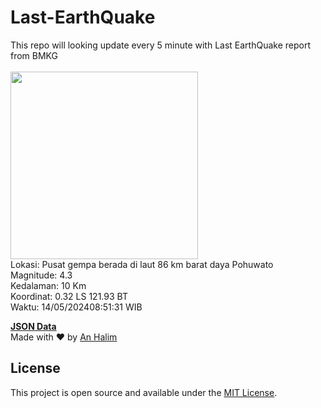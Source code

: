# Last-EarthQuake
This repo will looking update every 5 minute with Last EarthQuake report from BMKG
<br>
<br>
<img src="https://static.bmkg.go.id/20240514085131.mmi.jpg" width="300"/>
<br>
Lokasi: Pusat gempa berada di laut 86 km barat daya Pohuwato <br>
Magnitude: 4.3 <br>
Kedalaman: 10 Km <br>
Koordinat: 0.32 LS 121.93 BT <br>
Waktu: 14/05/202408:51:31 WIB <br>

<a href="./data/data.json">**JSON Data**</a>
<br>
Made with ❤️ by <a href="https://github.com/an-halim">An Halim</a>
## License

This project is open source and available under the [MIT License](LICENSE).
